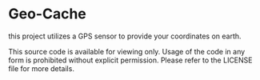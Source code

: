 # Geo-Cache
this project utilizes a GPS sensor to provide your coordinates on earth.


This source code is available for viewing only. Usage of the code in any form is prohibited without explicit permission. Please refer to the LICENSE file for more details.
